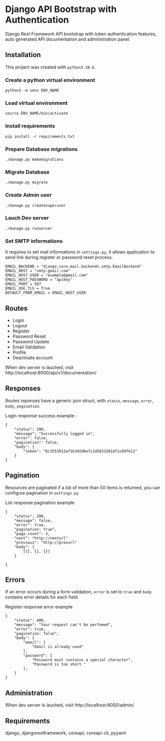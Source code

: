 Django API Bootstrap with Authentication
=========================

Django Rest Framework API bootstrap with token authentication features,
auto generated API documentation and administration panel.

Installation
-------

This project was created with `python3.10.6`.


### Create a python virtual environment
```python3 -m venv ENV_NAME```

### Load virtual environment
```source ENV_NAME/bin/activate```

### Install requirements
```pip install -r requirements.txt```

### Prepare Database migrations
```./manage.py makemigrations```

### Migrate Database
```./manage.py migrate```

### Create Admin user
 ```./manage.py createsuperuser```

### Lauch Dev server
```./manage.py runserver```

### Set SMTP informations
It requires to set mail informations in `settings.py`, it allows application to send link during register or password reset process.

```
EMAIL_BACKEND = "django.core.mail.backends.smtp.EmailBackend"
EMAIL_HOST = "smtp.gmail.com"
EMAIL_HOST_USER = "example@gmail.com"
EMAIL_HOST_PASSWORD = "apikey"
EMAIL_PORT = 587
EMAIL_USE_TLS = True
DEFAULT_FROM_EMAIL = EMAIL_HOST_USER
```


Routes
-------

- Login
- Logout
- Register
- Password Reset
- Password Update
- Email Validation
- Profile
- Deactivate account

When dev server is lauched, visit http://localhost:8000/api/v1/documentation/

Responses
-------

Routes reponses have a generic json struct, with `status`, `message`, `error`, `body`, `pagination`. 

Login response success example : 
```
{
    "status": 200,
    "message": "Successfully logged in",
    "error": false,
    "pagination": false,
    "body": {
        "token": "6c3553912af1b3459be7c1d5833301df1c69f612"
    }
}
```

Pagination
-------

Resources are paginated if a list of more than 50 items is returned, you can configure pagination in `settings.py`

List response pagination example
```
{
    "status": 200,
    "message": false,
    "error": true,
    "pagination: true",
    "page_count": 3,
    "next": "http://nexturl"
    "previous": "http://prevurl"
    "body": {
        [{}, {}, {}]
    }

}
```

Errors
-------

If an error occurs during a form validation, `error` is set to `true` and `body` contains error details for each field.


Register response error example
```
{
    "status": 400,
    "message": "Your request can't be perfomed",
    "error": true,
    "pagination: false",
    "body": {
        "email": [
            "Email is already used"
        ],
        "password": [
            "Password must contains a special character",
            "Password is too short "
        ],
    }
}
```


Administration
-------
When dev server is lauched, visit http://localhost:8000/admin/

Requirements
-----
django, djangorestframework, coreapi, coreapi-cli, pyyaml
